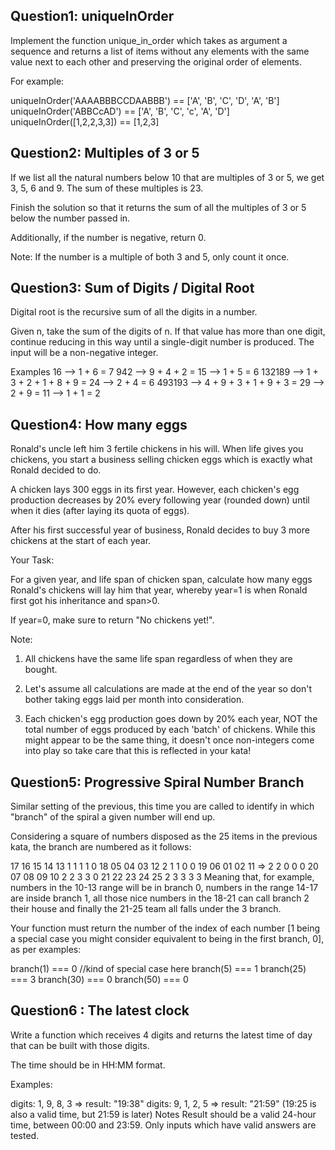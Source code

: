 ## Question1: uniqueInOrder

Implement the function unique_in_order which takes as argument a sequence and returns a list of items without any elements with the same value next to each other and preserving the original order of elements.

For example:

uniqueInOrder('AAAABBBCCDAABBB') == ['A', 'B', 'C', 'D', 'A', 'B']
uniqueInOrder('ABBCcAD') == ['A', 'B', 'C', 'c', 'A', 'D']
uniqueInOrder([1,2,2,3,3]) == [1,2,3]

## Question2: Multiples of 3 or 5

If we list all the natural numbers below 10 that are multiples of 3 or 5, we get 3, 5, 6 and 9. The sum of these multiples is 23.

Finish the solution so that it returns the sum of all the multiples of 3 or 5 below the number passed in.

Additionally, if the number is negative, return 0.

Note: If the number is a multiple of both 3 and 5, only count it once.

## Question3: Sum of Digits / Digital Root

Digital root is the recursive sum of all the digits in a number.

Given n, take the sum of the digits of n. If that value has more than one digit, continue reducing in this way until a single-digit number is produced. The input will be a non-negative integer.

Examples
16 --> 1 + 6 = 7
942 --> 9 + 4 + 2 = 15 --> 1 + 5 = 6
132189 --> 1 + 3 + 2 + 1 + 8 + 9 = 24 --> 2 + 4 = 6
493193 --> 4 + 9 + 3 + 1 + 9 + 3 = 29 --> 2 + 9 = 11 --> 1 + 1 = 2

## Question4: How many eggs

Ronald's uncle left him 3 fertile chickens in his will. When life gives you chickens, you start a business selling chicken eggs which is exactly what Ronald decided to do.

A chicken lays 300 eggs in its first year. However, each chicken's egg production decreases by 20% every following year (rounded down) until when it dies (after laying its quota of eggs).

After his first successful year of business, Ronald decides to buy 3 more chickens at the start of each year.

Your Task:

For a given year, and life span of chicken span, calculate how many eggs Ronald's chickens will lay him that year, whereby year=1 is when Ronald first got his inheritance and span>0.

If year=0, make sure to return "No chickens yet!".

Note:

1. All chickens have the same life span regardless of when they are bought.
2. Let's assume all calculations are made at the end of the year so don't bother taking eggs laid per month into consideration.

3. Each chicken's egg production goes down by 20% each year, NOT the total number of eggs produced by each 'batch' of chickens. While this might appear to be the same thing, it doesn't once non-integers come into play so take care that this is reflected in your kata!

## Question5: Progressive Spiral Number Branch

Similar setting of the previous, this time you are called to identify in which "branch" of the spiral a given number will end up.

Considering a square of numbers disposed as the 25 items in the previous kata, the branch are numbered as it follows:

17 16 15 14 13 1 1 1 1 0
18 05 04 03 12 2 1 1 0 0
19 06 01 02 11 => 2 2 0 0 0
20 07 08 09 10 2 2 3 3 0
21 22 23 24 25 2 3 3 3 3
Meaning that, for example, numbers in the 10-13 range will be in branch 0, numbers in the range 14-17 are inside branch 1, all those nice numbers in the 18-21 can call branch 2 their house and finally the 21-25 team all falls under the 3 branch.

Your function must return the number of the index of each number [1 being a special case you might consider equivalent to being in the first branch, 0], as per examples:

branch(1) === 0 //kind of special case here
branch(5) === 1
branch(25) === 3
branch(30) === 0
branch(50) === 0

## Question6 : The latest clock

Write a function which receives 4 digits and returns the latest time of day that can be built with those digits.

The time should be in HH:MM format.

Examples:

digits: 1, 9, 8, 3 => result: "19:38"
digits: 9, 1, 2, 5 => result: "21:59" (19:25 is also a valid time, but 21:59 is later)
Notes
Result should be a valid 24-hour time, between 00:00 and 23:59.
Only inputs which have valid answers are tested.
